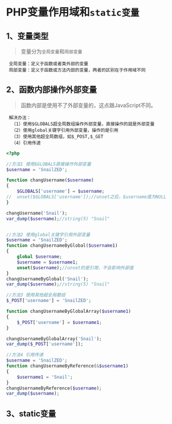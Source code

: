 # PHP变量作用域和`static变量`

## 1、变量类型
> 变量分为`全局变量`和`局部变量`
   
     全局变量：定义于函数或者类外部的变量
     局部变量：定义于函数或方法内部的变量，两者的区别在于作用域不同
     
## 2、函数内部操作外部变量
> 函数内部是使用不了外部变量的，这点跟JavaScript不同。
   
     解决办法：
      （1）使用$GLOBALS超全局数组操作外部变量，直接操作的就是外部变量
      （2）使用global关键字引用外部变量，操作的是引用
      （3）使用其他超全局数组，如$_POST,$_GET
      （4）引用传递

```php
<?php

//方法1 使用$GLOBALS直接操作外部变量
$username = 'SnailZED';

function changUsername($username)
{
	$GLOBALS['username'] = $username;
//	unset($GLOBALS['username']);//unset之后，$username值为NULL
}

changUsername('Snail');
var_dump($username);//string(5) "Snail"


//方法2 使用global关键字引用外部变量
$username = 'SnailZED';
function changUsernameByGlobal($username1)
{
	global $username;
	$username = $username1;
	unset($username);//unset的是引用，不会影响外部值
}
changUsernameByGlobal('Snail');
var_dump($username);//string(5) "Snail"

//方法3 使用其他超全局数组
$_POST['username'] = 'SnailZED';

function changUsernameByGlobalArray($username1)
{
	$_POST['username'] = $username1;
}

changUsernameByGlobalArray('Snail');
var_dump($_POST['username']);

//方法4 引用传递
$username = 'SnailZED';
function changUsernameByReference(&$username1)
{
	$username1 = 'Snail';
}
changUsernameByReference($username);
var_dump($username);
```
## 3、static变量